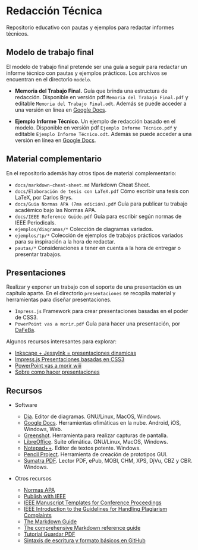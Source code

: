 # Redacción Técnica

Repositorio educativo con pautas y ejemplos para redactar informes técnicos.

## Modelo de trabajo final

El modelo de trabajo final pretende ser una guía a seguir para redactar un informe técnico con pautas y ejemplos prácticos. Los archivos se encuentran en el directorio `modelo`.

- **Memoria del Trabajo Final.** Guía que brinda una estructura de redacción. Disponible en versión pdf `Memoria del Trabajo Final.pdf` y editable `Memoria del Trabajo Final.odt`. Además se puede acceder a una versión en línea en [Google Docs](https://docs.google.com/document/d/17LEamsrHVSWW7h_Q9vsXceS2OKmEkbil5PoUAOe40n0).

- **Ejemplo Informe Técnico.** Un ejemplo de redacción basado en el modelo. Disponible en versión pdf `Ejemplo Informe Técnico.pdf` y editable `Ejemplo Informe Técnico.odt`. Además se puede acceder a una versión en línea en [Google Docs](https://docs.google.com/document/d/1nyXuRda88w7UsFbD4Z-Drb5UBqbnPBianTHqCXTBi8o).

## Material complementario

En el repositorio además hay otros tipos de material complementario:

- `docs/markdown-cheat-sheet.md` Markdown Cheat Sheet.
- `docs/Elaboración de tesis con LaTeX.pdf` Cómo escribir una tesis con LaTeX, por Carlos Brys.
- `docs/Guia Normas APA (7ma edición).pdf` Guía para publicar tu trabajo académico bajo las Normas APA.
- `docs/IEEE Reference Guide.pdf` Guía para escribir según normas de IEEE Periodicals.
- `ejemplos/diagramas/*` Colección de diagramas variados.
- `ejemplos/tp/*` Colección de ejemplos de trabajos prácticos variados para su inspiración a la hora de redactar.
- `pautas/*` Consideraciones a tener en cuenta a la hora de entregar o presentar trabajos.

## Presentaciones

Realizar y exponer un trabajo con el soporte de una presentación es un capítulo aparte. En el directorio `presentaciones` se recopila material y herramientas para diseñar presentaciones.

- `Impress.js` Framework para crear presentaciones basadas en el poder de CSS3.
- `PowerPoint vas a morir.pdf` Guía para hacer una presentación, por [DaFeBa](http://vamox.blogspot.com/).

Algunos recursos interesantes para explorar:

- [Inkscape + JessyInk = presentaciones dinamicas](http://vamox.blogspot.com/2016/04/tutorial-inkscape-jessyink.html) 
- [Impress.js Presentaciones basadas en CSS3](https://impress.js.org/)
- [PowerPoint vas a morir wiii](http://vamox.blogspot.com/2017/10/charla-powerpoint-vas-morir-wiii.html)
- [Sobre como hacer presentaciones](http://vamox.blogspot.com/2019/08/slides-sobre-como-hacer-presentaciones.html)

## Recursos

- Software
    - [Dia](http://dia-installer.de/index.html.es). Editor de diagramas. GNU/Linux, MacOS, Windows.
    - [Google Docs](https://docs.google.com/). Herramientas ofimáticas en la nube. Android, iOS, Windows, Web.
    - [Greenshot](https://getgreenshot.org/). Herramienta para realizar capturas de pantalla. 
    - [LibreOffice](https://www.libreoffice.org/). Suite ofimática. GNU/Linux, MacOS, Windows.
    - [Notepad++](https://notepad-plus-plus.org/). Editor de textos potente. Windows.
    - [Pencil Project](https://pencil.evolus.vn/). Herramienta de creación de prototipos GUI.
    - [Sumatra PDF](https://www.sumatrapdfreader.org/free-pdf-reader.html). Lector PDF, ePub, MOBI, CHM, XPS, DjVu, CBZ y CBR. Windows.

- Otros recursos 
    - [Normas APA](https://normas-apa.org/)
    - [Publish with IEEE](https://ieeeauthorcenter.ieee.org/)
    - [IEEE Manuscript Templates for Conference Proceedings](https://www.ieee.org/conferences/publishing/templates.html)
    - [IEEE Introduction to the Guidelines for Handling Plagiarism Complaints](https://www.ieee.org/publications/rights/plagiarism/plagiarism.html)
    - [The Markdown Guide](https://www.markdownguide.org/)
    - [The comprehensive Markdown reference guide](https://github.com/mattcone/markdown-guide)
    - [Tutorial Guardar PDF](https://youtu.be/A632avezFGQ)
    - [Sintaxis de escritura y formato básicos en GitHub](https://docs.github.com/es/get-started/writing-on-github/getting-started-with-writing-and-formatting-on-github/about-writing-and-formatting-on-github)
